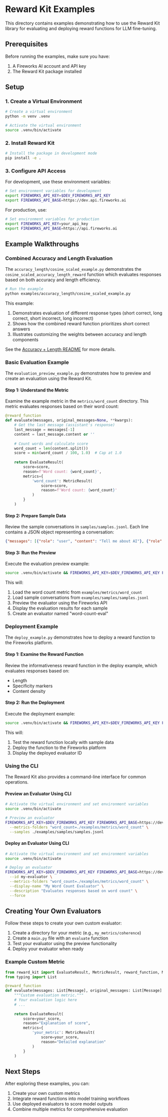 # Reward Kit Examples

This directory contains examples demonstrating how to use the Reward Kit library for evaluating and deploying reward functions for LLM fine-tuning.

## Prerequisites

Before running the examples, make sure you have:

1. A Fireworks AI account and API key
2. The Reward Kit package installed

## Setup

### 1. Create a Virtual Environment

```bash
# Create a virtual environment
python -m venv .venv

# Activate the virtual environment
source .venv/bin/activate
```

### 2. Install Reward Kit

```bash
# Install the package in development mode
pip install -e .
```

### 3. Configure API Access

For development, use these environment variables:

```bash
# Set environment variables for development
export FIREWORKS_API_KEY=$DEV_FIREWORKS_API_KEY
export FIREWORKS_API_BASE=https://dev.api.fireworks.ai
```

For production, use:

```bash
# Set environment variables for production
export FIREWORKS_API_KEY=your_api_key
export FIREWORKS_API_BASE=https://api.fireworks.ai
```

## Example Walkthroughs

### Combined Accuracy and Length Evaluation

The `accuracy_length/cosine_scaled_example.py` demonstrates the `cosine_scaled_accuracy_length_reward` function which evaluates responses based on both accuracy and length efficiency.

```bash
# Run the example
python examples/accuracy_length/cosine_scaled_example.py
```

This example:
1. Demonstrates evaluation of different response types (short correct, long correct, short incorrect, long incorrect)
2. Shows how the combined reward function prioritizes short correct answers
3. Illustrates customizing the weights between accuracy and length components

See the [Accuracy + Length README](accuracy_length/README.md) for more details.

### Basic Evaluation Example

The `evaluation_preview_example.py` demonstrates how to preview and create an evaluation using the Reward Kit.

#### Step 1: Understand the Metric

Examine the example metric in the `metrics/word_count` directory. This metric evaluates responses based on their word count:

```python
@reward_function
def evaluate(messages, original_messages=None, **kwargs):
    # Get the last message (assistant's response)
    last_message = messages[-1]
    content = last_message.content or ''
    
    # Count words and calculate score
    word_count = len(content.split())
    score = min(word_count / 100, 1.0)  # Cap at 1.0
    
    return EvaluateResult(
        score=score,
        reason=f'Word count: {word_count}',
        metrics={
            'word_count': MetricResult(
                score=score,
                reason=f'Word count: {word_count}'
            )
        }
    )
```

#### Step 2: Prepare Sample Data

Review the sample conversations in `samples/samples.jsonl`. Each line contains a JSON object representing a conversation:

```json
{"messages": [{"role": "user", "content": "Tell me about AI"}, {"role": "assistant", "content": "AI refers to systems designed to mimic human intelligence."}]}
```

#### Step 3: Run the Preview

Execute the evaluation preview example:

```bash
source .venv/bin/activate && FIREWORKS_API_KEY=$DEV_FIREWORKS_API_KEY FIREWORKS_API_BASE=https://dev.api.fireworks.ai python examples/evaluation_preview_example.py
```

This will:
1. Load the word count metric from `examples/metrics/word_count`
2. Load sample conversations from `examples/samples/samples.jsonl`
3. Preview the evaluator using the Fireworks API
4. Display the evaluation results for each sample
5. Create an evaluator named "word-count-eval"

### Deployment Example

The `deploy_example.py` demonstrates how to deploy a reward function to the Fireworks platform.

#### Step 1: Examine the Reward Function

Review the informativeness reward function in the deploy example, which evaluates responses based on:
- Length
- Specificity markers
- Content density

#### Step 2: Run the Deployment

Execute the deployment example:

```bash
source .venv/bin/activate && FIREWORKS_API_KEY=$DEV_FIREWORKS_API_KEY FIREWORKS_API_BASE=https://dev.api.fireworks.ai python examples/deploy_example.py
```

This will:
1. Test the reward function locally with sample data
2. Deploy the function to the Fireworks platform
3. Display the deployed evaluator ID

### Using the CLI

The Reward Kit also provides a command-line interface for common operations.

#### Preview an Evaluator Using CLI

```bash
# Activate the virtual environment and set environment variables
source .venv/bin/activate

# Preview an evaluator
FIREWORKS_API_KEY=$DEV_FIREWORKS_API_KEY FIREWORKS_API_BASE=https://dev.api.fireworks.ai reward-kit preview \
  --metrics-folders "word_count=./examples/metrics/word_count" \
  --samples ./examples/samples/samples.jsonl
```

#### Deploy an Evaluator Using CLI

```bash
# Activate the virtual environment and set environment variables
source .venv/bin/activate

# Deploy an evaluator
FIREWORKS_API_KEY=$DEV_FIREWORKS_API_KEY FIREWORKS_API_BASE=https://dev.api.fireworks.ai reward-kit deploy \
  --id my-evaluator \
  --metrics-folders "word_count=./examples/metrics/word_count" \
  --display-name "My Word Count Evaluator" \
  --description "Evaluates responses based on word count" \
  --force
```

## Creating Your Own Evaluators

Follow these steps to create your own custom evaluator:

1. Create a directory for your metric (e.g., `my_metrics/coherence`)
2. Create a `main.py` file with an `evaluate` function
3. Test your evaluator using the preview functionality
4. Deploy your evaluator when ready

### Example Custom Metric

```python
from reward_kit import EvaluateResult, MetricResult, reward_function, Message
from typing import List

@reward_function
def evaluate(messages: List[Message], original_messages: List[Message] = list(), **kwargs):
    """Custom evaluation metric."""
    # Your evaluation logic here
    # ...
    
    return EvaluateResult(
        score=your_score,
        reason="Explanation of score",
        metrics={
            'your_metric': MetricResult(
                score=your_score,
                reason="Detailed explanation"
            )
        }
    )
```

## Next Steps

After exploring these examples, you can:

1. Create your own custom metrics
2. Integrate reward functions into model training workflows
3. Use deployed evaluators to score model outputs
4. Combine multiple metrics for comprehensive evaluation